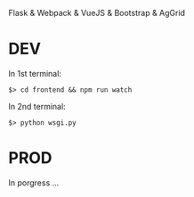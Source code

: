 Flask & Webpack & VueJS & Bootstrap & AgGrid

# DEV

In 1st terminal:
```
$> cd frontend && npm run watch
```
In 2nd terminal:
```
$> python wsgi.py
```

# PROD

In porgress ...
